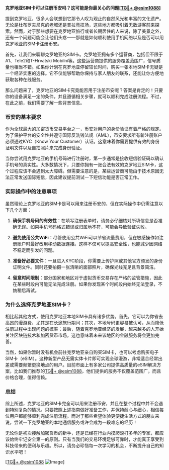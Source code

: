 **克罗地亚SIM卡可以注册币安吗？这可能是你最关心的问题[[TG💪+ @esim1088](https://t.me/s/esim1088)]**

提到克罗地亚，很多人会联想到它那令人叹为观止的自然风光和丰富的文化遗产。无论是杜布罗夫尼克的老城还是普拉竞技场，这些地方都吸引着无数游客前来探索。然而，对于那些想要在克罗地亚旅行或者长期居住的人来说，除了美景之外，还有一个问题可能会让他们头疼——那就是如何顺利使用手机网络以及是否可以用克罗地亚的SIM卡注册币安。

首先，让我们来聊聊克罗地亚的SIM卡。克罗地亚拥有多个运营商，包括但不限于A1、Tele2和T-Hrvatski Mobilni等。这些运营商提供的服务覆盖范围广，信号质量也相当不错。如果你计划在克罗地亚停留较长时间，购买一张本地SIM卡无疑是一个经济实惠的选择。它不仅能够帮助你保持与家人朋友的联系，还能让你方便地获取各种在线服务。

那么问题来了，克罗地亚的SIM卡究竟能否用于注册币安呢？答案是肯定的！只要你的设备满足一定的条件，并且遵循相关步骤，就可以顺利完成注册流程。不过，在此之前，我们需要了解一些背景信息。

### 币安的基本要求

作为全球最大的加密货币交易平台之一，币安对用户的身份验证有着严格的规定。为了保护平台的安全性并遵守国际反洗钱法规（AML），币安要求所有新注册账户必须通过KYC（Know Your Customer）认证。这意味着你需要提供有效的身份证明文件以及自拍照片来完成身份验证。

当你尝试用克罗地亚的手机号码进行注册时，第一步通常是接收短信验证码以确认手机号的真实性。大多数情况下，只要你拥有一张合法有效的克罗地亚SIM卡，这个过程应该不会遇到太大障碍。但需要注意的是，某些运营商可能由于技术原因无法正常发送国际短信，因此建议提前测试一下短信功能是否正常工作。

### 实际操作中的注意事项

虽然理论上克罗地亚的SIM卡是可以用来注册币安的，但在实际操作中仍需注意以下几个方面：

1. **确保手机号码的有效性**：在填写注册表单时，请务必仔细核对所填信息是否准确无误。如果手机号码格式错误或归属地不符，可能会导致验证失败。
   
2. **避免使用公共WiFi**：尽管使用公共WiFi可以节省流量费用，但在敏感操作如注册账户时最好改用移动数据连接。这样不仅可以提高安全性，也能减少因网络不稳定而引发的问题。
   
3. **准备好必要文件**：一旦进入KYC阶段，你需要上传护照或其他官方颁发的身份证明文件。同时还要拍摄一张清晰的面部照片，确保光线充足且背景简洁。
   
4. **留意时间限制**：部分国家和地区对于虚拟货币交易存在严格的监管措施，因此在某些时段内可能无法完成注册。如果你发现某个时间段内始终无法登录，不妨稍后再试。

### 为什么选择克罗地亚SIM卡？

相比起其他方式，使用克罗地亚本地SIM卡具有诸多优势。首先，它可以为你省去高昂的漫游费，尤其是在长途旅行期间；其次，本地号码更容易被认可，从而降低注册过程中出现问题的概率；最后，随着克罗地亚经济的发展，越来越多的人开始关注区块链技术和加密货币市场，这也意味着未来该地区的金融服务将会更加完善。

当然，如果你暂时没有机会前往克罗地亚亲自购买SIM卡，也可以考虑购买电子SIM卡（eSIM）。这种新型产品无需实体卡片即可实现全球漫游，非常适合经常出差或需要频繁更换地点的用户。目前市面上有多家公司提供高质量的eSIM解决方案，比如我们推荐的[TG💪+ @esim1088](https://t.me/s/esim1088)，他们提供的服务不仅覆盖范围广，而且价格合理，值得信赖。

### 总结

综上所述，克罗地亚的SIM卡完全可以用来注册币安，并且在整个过程中并不会遇到特别复杂的情况。只要按照上述指南做好准备工作，并保持耐心与细心，相信每位用户都能够顺利完成注册流程。而对于那些希望体验更便捷生活方式的朋友来说，尝试一下克罗地亚的本地通信服务或许会成为一段难忘的经历！

无论你是初次接触加密货币的新手，还是已经在行业内摸爬滚打多年的专家，都应该始终牢记安全第一的原则。只有当我们的交易环境足够可靠时，才能真正享受到科技带来的便利与乐趣。所以，请务必珍惜每一次学习的机会，不断提升自己的知识水平吧！

[[TG💪+ @esim1088](https://t.me/s/esim1088) ![Image](https://i.postimg.cc/4NQfJmqS/Snipaste-2025-05-13-00-14-12.png)]